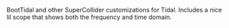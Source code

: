 BootTidal and other SuperCollider customizations for Tidal. Includes a nice lil
scope that shows both the frequency and time domain.
